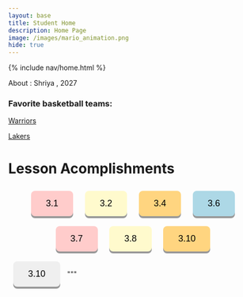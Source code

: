```yaml
---
layout: base
title: Student Home 
description: Home Page
image: /images/mario_animation.png
hide: true
---
```

{% include nav/home.html %}

About : Shriya , 2027
<h3>Favorite basketball teams:</h3>
<a href="https://en.wikipedia.org/wiki/Golden_State_Warriors">Warriors</a>

<a href="https://en.wikipedia.org/wiki/Los_Angeles_Lakers">Lakers</a>


# Lesson Acomplishments
<head>
    <!-- Link to Google Fonts for 'Poppins' font -->
    <link href="https://fonts.googleapis.com/css2?family=Poppins:wght@400;600&display=swap" rel="stylesheet">
    
  <style>
        /* Styling buttons */
        button {
            padding: 15px 30px;
            margin: 10px;
            font-size: 18px;
            font-family: 'Poppins', sans-serif;
            border: none;
            border-radius: 8px;
            box-shadow: 0 4px #999;
            cursor: pointer;
            transition: all 0.3s ease;
            color: black;
            position: relative;
        }
        
        /* Color changes for each button */
        .btn1 { background-color: #ffcccb; }
        .btn2 { background-color: #fffacd; }
        .btn4 { background-color: #ffd580; }
        .btn6 { background-color: #add8e6; }
        .btn7 { background-color: #ffcccb; }
        .btn8 { background-color: #fffacd; }
        .btn10 { background-color: #ffd580; }
        

        /* Hover effect - Text color change and button lift */
        button:hover {
            box-shadow: 0 8px #666;
        }

        /* Text that will appear underneath the button on hover */
        button .hover-text {
            display: none; /* Initially hidden */
            position: absolute;
            top: -30px; /* Positioned relative to the button */
            right: 10px; /* Position text towards the top-right corner */
            font-size: var(--hover-text-size, 12px); /* Dynamic font size via CSS variable */
            font-weight: var(--hover-text-weight, bold); /* Dynamic font weight */
            color: var(--hover-text-color, black); /* Dynamic text color */
            opacity: 0; /* Initially hidden */
            pointer-events: none;
            transition: opacity 0.3s ease, background-color 0.3s ease;
            background-color: rgba(211, 211, 211, 0.5); /* Light grey background with transparency */
            padding: 5px 10px; /* Padding inside the text box */
            border-radius: 4px;
            transform: translateY(10px); /* Slight shift when hidden */
        }
     
        /* Show the text when hovering over the button */
        button:hover .hover-text {
            display: block;
            opacity: 1; /* Show the text */
            transform: translateY(0); /* Reset shift for smoother transition */
        }
    </style>
</head>

<div style="text-align: center;">
    <!-- Button 1 -->
    <button class="btn1" onclick="window.location.href = 'https://shriya1401.github.io/shriyap_2025/2024/10/07/3.1-popcornhacks_IPYNB_2_.html'">
        3.1
        <div class="hover-text">-Python Variables, and Javascript variables</div>
    </button>
    
  <!-- Button 2 -->  
  <button class="btn2" onclick="window.location.href = 'https://shriya1401.github.io/shriyap_2025/2024/10/07/3.2-popcorn_hacks_IPYNB_2_.html'">
        3.2
        <div class="hover-text">-Integers, Floats, Strings, Lists, Tuples, Dictionaries, Sets, Booleans, None</div>
    </button>
    
   <!-- Button 4 -->
  <button class="btn4" onclick="window.location.href = 'https://shriya1401.github.io/shriyap_2025/2024/10/04/3.4-Hacks_IPYNB_2_.html'">
        3.4
        <div class="hover-text">-Java script strings, python strings</div>
    </button>

   <!-- Button 6 -->
  <button class="btn6" onclick="window.location.href = 'https://shriya1401.github.io/shriyap_2025/2024/10/04/3.6-Hacks_IPYNB_2_.html'">
        3.6
        <div class="hover-text">-If/else statements, comparision operators</div>
    </button>

   <!-- Button 7 -->
  <button class="btn7" onclick="window.location.href = 'https://shriya1401.github.io/shriyap_2025/2024/10/04/3.7-Hacks_IPYNB_2_.html'">
        3.7
        <div class="hover-text">-Nested Conditionals</div>
    </button>

   <!-- Button 8 -->
  <button class="btn8" onclick="window.location.href = 'https://shriya1401.github.io/shriyap_2025/2024/10/04/3.8-Hacks_IPYNB_2_.html'">
        3.8
        <div class="hover-text">-For loops, While_Do loops, Index loops, & Continue + Break commands</div>
    </button>

   <!-- Button 10 -->
  <button class="btn10" onclick="window.location.href = 'https://shriya1401.github.io/shriyap_2025/2024/10/04/3.10-Hacks_IPYNB_2_.html'">
        3.10
        <div class="hover-text">-List Operations, Pseudocode, List Functions, and List Inputs</div>
    </button>
</div>

   <!-- Button 11 -->
  <button class="btn11" onclick="window.location.href = 'https://shriya1401.github.io/shriyap_2025/2024/10/04/3.10-Hacks_IPYNB_2_.html'">
        3.10
        <div class="hover-text">-List Operations, Pseudocode, List Functions, and List Inputs</div>
    </button>
</div>
"""









































